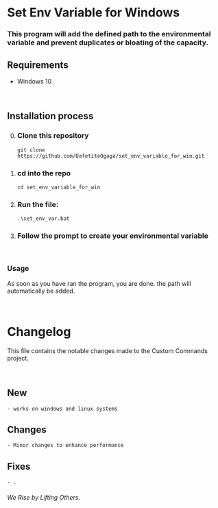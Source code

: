 # Set Env Variable for Windows

### This program will add the defined path to the environmental variable and prevent duplicates or bloating of the capacity.

## Requirements
- Windows 10

<br>

## Installation process

0. ### **Clone this repository**
   ```command prompt
   git clone https://github.com/DafetiteOgaga/set_env_variable_for_win.git
   ```

1. ### **cd into the repo**
   ```command prompt
   cd set_env_variable_for_win
   ```

2. ### **Run the file:**
   ```command prompt
   .\set_env_var.bat
   ```
3. ### **Follow the prompt to create your environmental variable**

<br>

### Usage

As soon as you have ran the program, you are done. the path will automatically be added.

<br>

# Changelog
This file contains the notable changes made to the Custom Commands project.

<br>

## New
	- works on windows and linux systems


## Changes
	- Minor changes to enhance performance


## Fixes
	- .




###### We Rise by Lifting Others.

